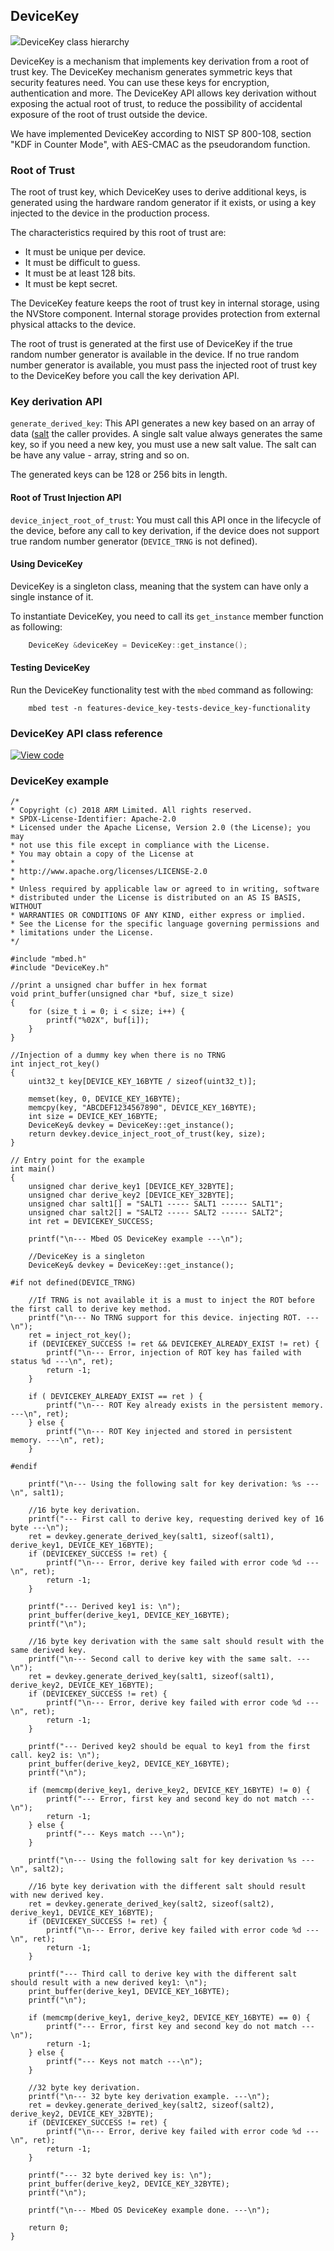 ## DeviceKey

<span class="images">![](https://os.mbed.com/docs/v5.10/mbed-os-api-doxy/classmbed_1_1_device_key.png)<span>DeviceKey class hierarchy</span></span>

DeviceKey is a mechanism that implements key derivation from a root of trust key. The DeviceKey mechanism generates symmetric keys that security features need. You can use these keys for encryption, authentication and more. The DeviceKey API allows key derivation without exposing the actual root of trust, to reduce the possibility of accidental exposure of the root of trust outside the device.

We have implemented DeviceKey according to NIST SP 800-108, section "KDF in Counter Mode", with AES-CMAC as the pseudorandom function.

### Root of Trust

The root of trust key, which DeviceKey uses to derive additional keys, is generated using the hardware random generator if it exists, or using a key injected to the device in the production process.

The characteristics required by this root of trust are:

- It must be unique per device.
- It must be difficult to guess.
- It must be at least 128 bits.
- It must be kept secret.

The DeviceKey feature keeps the root of trust key in internal storage, using the NVStore component. Internal storage provides protection from external physical attacks to the device.

The root of trust is generated at the first use of DeviceKey if the true random number generator is available in the device. If no true random number generator is available, you must pass the injected root of trust key to the DeviceKey before you call the key derivation API.

### Key derivation API

`generate_derived_key`: This API generates a new key based on an array of data ([salt](https://en.wikipedia.org/wiki/Salt_(cryptography)) the caller provides. A single salt value always generates the same key, so if you need a new key, you must use a new salt value. The salt can be have any value - array, string and so on. 

The generated keys can be 128 or 256 bits in length.

#### Root of Trust Injection API

`device_inject_root_of_trust`: You must call this API once in the lifecycle of the device, before any call to key derivation, if the device does not support true random number generator (`DEVICE_TRNG` is not defined).

#### Using DeviceKey 

DeviceKey is a singleton class, meaning that the system can have only a single instance of it.

To instantiate DeviceKey, you need to call its `get_instance` member function as following:

```c++
    DeviceKey &deviceKey = DeviceKey::get_instance();
```

#### Testing DeviceKey

Run the DeviceKey functionality test with the `mbed` command as following:

``` 
    mbed test -n features-device_key-tests-device_key-functionality
```

### DeviceKey API class reference

[![View code](https://www.mbed.com/embed/?type=library)](https://os.mbed.com/docs/v5.10/mbed-os-api-doxy/classmbed_1_1_device_key.html)

### DeviceKey example

```
/*
* Copyright (c) 2018 ARM Limited. All rights reserved.
* SPDX-License-Identifier: Apache-2.0
* Licensed under the Apache License, Version 2.0 (the License); you may
* not use this file except in compliance with the License.
* You may obtain a copy of the License at
*
* http://www.apache.org/licenses/LICENSE-2.0
*
* Unless required by applicable law or agreed to in writing, software
* distributed under the License is distributed on an AS IS BASIS, WITHOUT
* WARRANTIES OR CONDITIONS OF ANY KIND, either express or implied.
* See the License for the specific language governing permissions and
* limitations under the License.
*/

#include "mbed.h"
#include "DeviceKey.h"

//print a unsigned char buffer in hex format
void print_buffer(unsigned char *buf, size_t size)
{
    for (size_t i = 0; i < size; i++) {
        printf("%02X", buf[i]);
    }
}

//Injection of a dummy key when there is no TRNG
int inject_rot_key()
{
    uint32_t key[DEVICE_KEY_16BYTE / sizeof(uint32_t)];

    memset(key, 0, DEVICE_KEY_16BYTE);
    memcpy(key, "ABCDEF1234567890", DEVICE_KEY_16BYTE);
    int size = DEVICE_KEY_16BYTE;
    DeviceKey& devkey = DeviceKey::get_instance();
    return devkey.device_inject_root_of_trust(key, size);
}

// Entry point for the example
int main()
{
    unsigned char derive_key1 [DEVICE_KEY_32BYTE];
    unsigned char derive_key2 [DEVICE_KEY_32BYTE];
    unsigned char salt1[] = "SALT1 ----- SALT1 ------ SALT1";
    unsigned char salt2[] = "SALT2 ----- SALT2 ------ SALT2";
    int ret = DEVICEKEY_SUCCESS;

    printf("\n--- Mbed OS DeviceKey example ---\n");

    //DeviceKey is a singleton
    DeviceKey& devkey = DeviceKey::get_instance();

#if not defined(DEVICE_TRNG)

    //If TRNG is not available it is a must to inject the ROT before the first call to derive key method.
    printf("\n--- No TRNG support for this device. injecting ROT. ---\n");
    ret = inject_rot_key();
    if (DEVICEKEY_SUCCESS != ret && DEVICEKEY_ALREADY_EXIST != ret) {
        printf("\n--- Error, injection of ROT key has failed with status %d ---\n", ret);
        return -1;
    }

    if ( DEVICEKEY_ALREADY_EXIST == ret ) {
        printf("\n--- ROT Key already exists in the persistent memory. ---\n", ret);
    } else {
        printf("\n--- ROT Key injected and stored in persistent memory. ---\n", ret);
    }

#endif

    printf("\n--- Using the following salt for key derivation: %s ---\n", salt1);

    //16 byte key derivation.
    printf("--- First call to derive key, requesting derived key of 16 byte ---\n");
    ret = devkey.generate_derived_key(salt1, sizeof(salt1), derive_key1, DEVICE_KEY_16BYTE);
    if (DEVICEKEY_SUCCESS != ret) {
        printf("\n--- Error, derive key failed with error code %d ---\n", ret);
        return -1;
    }

    printf("--- Derived key1 is: \n");
    print_buffer(derive_key1, DEVICE_KEY_16BYTE);
    printf("\n");

    //16 byte key derivation with the same salt should result with the same derived key.
    printf("\n--- Second call to derive key with the same salt. ---\n");
    ret = devkey.generate_derived_key(salt1, sizeof(salt1), derive_key2, DEVICE_KEY_16BYTE);
    if (DEVICEKEY_SUCCESS != ret) {
        printf("\n--- Error, derive key failed with error code %d ---\n", ret);
        return -1;
    }

    printf("--- Derived key2 should be equal to key1 from the first call. key2 is: \n");
    print_buffer(derive_key2, DEVICE_KEY_16BYTE);
    printf("\n");

    if (memcmp(derive_key1, derive_key2, DEVICE_KEY_16BYTE) != 0) {
        printf("--- Error, first key and second key do not match ---\n");
        return -1;
    } else {
        printf("--- Keys match ---\n");
    }

    printf("\n--- Using the following salt for key derivation %s ---\n", salt2);

    //16 byte key derivation with the different salt should result with new derived key.
    ret = devkey.generate_derived_key(salt2, sizeof(salt2), derive_key1, DEVICE_KEY_16BYTE);
    if (DEVICEKEY_SUCCESS != ret) {
        printf("\n--- Error, derive key failed with error code %d ---\n", ret);
        return -1;
    }

    printf("--- Third call to derive key with the different salt should result with a new derived key1: \n");
    print_buffer(derive_key1, DEVICE_KEY_16BYTE);
    printf("\n");

    if (memcmp(derive_key1, derive_key2, DEVICE_KEY_16BYTE) == 0) {
        printf("--- Error, first key and second key do not match ---\n");
        return -1;
    } else {
        printf("--- Keys not match ---\n");
    }

    //32 byte key derivation.
    printf("\n--- 32 byte key derivation example. ---\n");
    ret = devkey.generate_derived_key(salt2, sizeof(salt2), derive_key2, DEVICE_KEY_32BYTE);
    if (DEVICEKEY_SUCCESS != ret) {
        printf("\n--- Error, derive key failed with error code %d ---\n", ret);
        return -1;
    }

    printf("--- 32 byte derived key is: \n");
    print_buffer(derive_key2, DEVICE_KEY_32BYTE);
    printf("\n");

    printf("\n--- Mbed OS DeviceKey example done. ---\n");

    return 0;
}
```

